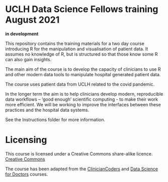 # UCLH Data Science Fellows training August 2021

**in development**

This repository contains the training materials for a two day course introducing R for the manipulation and visualisation of patient data. It assumes no knowledge of R, but is structured so that those know some R can also gain insights.


The main aim of the course is to develop the capacity of clinicians to use R and other modern data tools to manipulate hospital generated patient data. 


The course uses patient data from UCLH related to the covid pandemic.


In the longer term the aim is to help clinicians develop modern, reproducible data workflows – ‘good enough’ scientific computing - to make their work more efficient. We will be working to improve the interfaces between these practices and the hospital data systems.


See the Instructions folder for more information.

# Licensing
This course is licensed under a Creative Commons share-alike licence. 
[Creative Commons](https://creativecommons.org/licenses/by-sa/4.0/)

The course has been adapted from the [ClinicianCoders](https://github.com/datascibc/ClinicianCoders) and [Data Science for Doctors](https://github.com/datascibc/Data-Science-for-Docs) courses.




